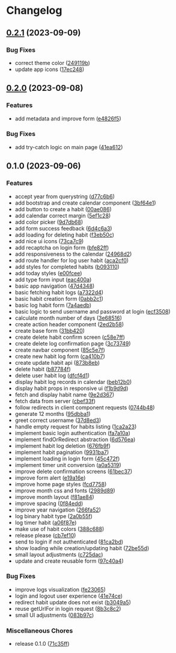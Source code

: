 # Changelog

## [0.2.1](https://github.com/allisonmachado/heatmaps-client/compare/v0.2.0...v0.2.1) (2023-09-09)


### Bug Fixes

* correct theme color ([249119b](https://github.com/allisonmachado/heatmaps-client/commit/249119ba7bbba94324792b41c937e4eb808409ea))
* update app icons ([17ec248](https://github.com/allisonmachado/heatmaps-client/commit/17ec248a6b6636998494de07ac0de09e5e6b1223))

## [0.2.0](https://github.com/allisonmachado/heatmaps-client/compare/v0.1.0...v0.2.0) (2023-09-08)


### Features

* add metadata and improve form ([e4826f5](https://github.com/allisonmachado/heatmaps-client/commit/e4826f51e0844edf307ad54fab71202112f4a258))


### Bug Fixes

* add try-catch logic on main page ([41ea612](https://github.com/allisonmachado/heatmaps-client/commit/41ea6127c6b2e1c6859eac08161b54461e812fd9))

## 0.1.0 (2023-09-06)


### Features

* accept year from querystring ([d77c6b6](https://github.com/allisonmachado/heatmaps-client/commit/d77c6b61b7e64acb766a4f5d8a6ddfa2c69aef1d))
* add bootstrap and create calendar component ([3bf64e1](https://github.com/allisonmachado/heatmaps-client/commit/3bf64e197b536c9ead27ba6aa9507cef944ed8cb))
* add button to create a habit ([00ae086](https://github.com/allisonmachado/heatmaps-client/commit/00ae086062799d90ecc56fd64df882e1685aad06))
* add calendar correct margin ([5ef1c28](https://github.com/allisonmachado/heatmaps-client/commit/5ef1c2834cbb3c6a12998eee84fca74c850e7247))
* add color picker ([9d7db68](https://github.com/allisonmachado/heatmaps-client/commit/9d7db6843adbac97cbf92970c871cf1c09da2f6b))
* add form success feedback ([6d4c6a3](https://github.com/allisonmachado/heatmaps-client/commit/6d4c6a32cdceff62587ddeb732e2e0ca398c8c2d))
* add loading for deleting habit ([f3eb50c](https://github.com/allisonmachado/heatmaps-client/commit/f3eb50c6d87542dae25e76dd71195699e07ce0ac))
* add nice ui icons ([73ca7c9](https://github.com/allisonmachado/heatmaps-client/commit/73ca7c9c58ac4e9cf76077a78a2d03d2734931d0))
* add recaptcha on login form ([bfe82ff](https://github.com/allisonmachado/heatmaps-client/commit/bfe82ffc8721050186b72b2013dd942dce25e7c7))
* add responsiveness to the calendar ([24968d2](https://github.com/allisonmachado/heatmaps-client/commit/24968d28f120bb7d267727d0ce38bfc2c1502de3))
* add route handler for log user habit ([aca2cf0](https://github.com/allisonmachado/heatmaps-client/commit/aca2cf08f59c8998870c40bc2a3562914b41038e))
* add styles for completed habits ([b093110](https://github.com/allisonmachado/heatmaps-client/commit/b0931106d10c15c0c145b64e4effd5d19e498365))
* add today styles ([e00fcee](https://github.com/allisonmachado/heatmaps-client/commit/e00fcee631fb1a784a128a2909ad7ed33b0d74b1))
* add type form input ([eac400a](https://github.com/allisonmachado/heatmaps-client/commit/eac400a0adcca1db16662f85adc40d727da98805))
* basic app navigation ([47d4348](https://github.com/allisonmachado/heatmaps-client/commit/47d4348589757534e6654c8315edb4ae96f9ba7a))
* basic fetching habit logs ([a7322d4](https://github.com/allisonmachado/heatmaps-client/commit/a7322d434960833dbcba5d73959e732e12ac03d1))
* basic habit creation form ([0abb2c1](https://github.com/allisonmachado/heatmaps-client/commit/0abb2c1a269e718bacaa18e9a21464bda89d5dcd))
* basic log habit form ([7a4aedb](https://github.com/allisonmachado/heatmaps-client/commit/7a4aedb6658596c6599272341072275d824e8c83))
* basic logic to send username and password at login ([ecf3508](https://github.com/allisonmachado/heatmaps-client/commit/ecf3508cebc5fa90693902bb2394c4f2c60a247c))
* calculate month number of days ([3e68516](https://github.com/allisonmachado/heatmaps-client/commit/3e68516fd65d95e5179bc6ca20bad5a4c90421a6))
* create action header component ([2ed2b58](https://github.com/allisonmachado/heatmaps-client/commit/2ed2b58b62a27323c4d089a8d36c86405dade764))
* create base form ([31bb420](https://github.com/allisonmachado/heatmaps-client/commit/31bb42009abb2095b9f95500a14ab10c70f9f11f))
* create delete habit confirm screen ([c58e7ff](https://github.com/allisonmachado/heatmaps-client/commit/c58e7ff932a8cdcd3c6fdb3f8192078aa0af8cc9))
* create delete log confirmation page ([3c73749](https://github.com/allisonmachado/heatmaps-client/commit/3c737493ac2d0c6130f37eacbfd40ad3652ab35f))
* create navbar component ([85c5e7f](https://github.com/allisonmachado/heatmaps-client/commit/85c5e7fdbdfb58f7cbefda089d49cc541c00f84b))
* create new habit log form ([ca410b7](https://github.com/allisonmachado/heatmaps-client/commit/ca410b79e9a1ccad1a7cef703fd628dc3eaf8dfa))
* create update habit api ([873b8eb](https://github.com/allisonmachado/heatmaps-client/commit/873b8eb652a422bafdf8db0f30468df5be7c9c25))
* delete habit ([b87784f](https://github.com/allisonmachado/heatmaps-client/commit/b87784f487ee6a2b0f01f384a553ee4c9c6ae447))
* delete user habit log ([dfcf4d1](https://github.com/allisonmachado/heatmaps-client/commit/dfcf4d199c43842c65e16b829ae477152c5e72fc))
* display habit log records in calendar ([beb12b0](https://github.com/allisonmachado/heatmaps-client/commit/beb12b020f9787110d7f456444293364c260a354))
* display habit props in responsive ui ([f1b9d9d](https://github.com/allisonmachado/heatmaps-client/commit/f1b9d9d98ea9e14f6bfc44ddcefb1f175136273d))
* fetch and display habit name ([9e2d367](https://github.com/allisonmachado/heatmaps-client/commit/9e2d3674a2d9cfbae83f985da88509d40366c360))
* fetch data from server ([cbef33f](https://github.com/allisonmachado/heatmaps-client/commit/cbef33ff98bef8845c8b7ea788a4cb75c19b20b9))
* follow redirects in client component requests ([0744b48](https://github.com/allisonmachado/heatmaps-client/commit/0744b48f736627f06b750578c3a819cb0c0ef7cd))
* generate 12 months ([95dbba1](https://github.com/allisonmachado/heatmaps-client/commit/95dbba19bf06aa0df87a9e157fbfaf87362649d8))
* greet correct username ([37d8ed3](https://github.com/allisonmachado/heatmaps-client/commit/37d8ed3b080d13c77e6da06ca8f48b972d286b61))
* handle empty request for habits listing ([1ca2a23](https://github.com/allisonmachado/heatmaps-client/commit/1ca2a23defcd5ea37b2551a8de42921f9fc979e2))
* implement basic login authentication ([fa7a10a](https://github.com/allisonmachado/heatmaps-client/commit/fa7a10a7d4e658cc40757083d67e3144ed39e13f))
* implement findOrRedirect abstraction ([6d576ea](https://github.com/allisonmachado/heatmaps-client/commit/6d576ea3ac54a325ae8b318edf19ede695884d35))
* implement habit log deletion ([676fb9f](https://github.com/allisonmachado/heatmaps-client/commit/676fb9f653cb1127a6cad2325efbdae194f1fb9c))
* implement habit pagination ([9931ba7](https://github.com/allisonmachado/heatmaps-client/commit/9931ba7f26e5381fcda21fa6765d1e118ea2aa98))
* implement loading in login form ([45c472f](https://github.com/allisonmachado/heatmaps-client/commit/45c472fc444ecd6e61ef229cf6700236288d55b5))
* implement timer unit conversion ([a0a5319](https://github.com/allisonmachado/heatmaps-client/commit/a0a53198d3055bcd9c65a058e8692b126a1e04bb))
* improve delete confirmation screens ([61bec37](https://github.com/allisonmachado/heatmaps-client/commit/61bec370a1e8313e32930edf0dac5c1f761f91a3))
* improve form alert ([e19a16e](https://github.com/allisonmachado/heatmaps-client/commit/e19a16e84796af180c3bce10f3427fa559da5673))
* improve home page styles ([fcd7758](https://github.com/allisonmachado/heatmaps-client/commit/fcd7758d1f2a1770ca8a83b846f9aac8636e552e))
* improve month css and fonts ([2989d89](https://github.com/allisonmachado/heatmaps-client/commit/2989d898f67781a0cbf2317ae924118c96ee852b))
* improve month layout ([f81ae84](https://github.com/allisonmachado/heatmaps-client/commit/f81ae840aee59ebb980fa6755f0b0b8b1526a197))
* improve spacing ([0f84edd](https://github.com/allisonmachado/heatmaps-client/commit/0f84edd2ccf63756b883c508335068ec80bfb3ef))
* improve year navigation ([266fa52](https://github.com/allisonmachado/heatmaps-client/commit/266fa52a6f0cdaf94212650a61a2108d45d26b11))
* log binary habit type ([2a0b55f](https://github.com/allisonmachado/heatmaps-client/commit/2a0b55f234dac1c7f73f565660c6bfac0a2693a4))
* log timer habit ([a06f87e](https://github.com/allisonmachado/heatmaps-client/commit/a06f87e124ace875476698d846cd51454964f6f0))
* make use of habit colors ([388c688](https://github.com/allisonmachado/heatmaps-client/commit/388c688ac5b56a596cb33c19697ef9ee24cd7e65))
* release please ([cb7ef10](https://github.com/allisonmachado/heatmaps-client/commit/cb7ef100190f61472998387c78372f01a4f55685))
* send to login if not authenticated ([81ca2bd](https://github.com/allisonmachado/heatmaps-client/commit/81ca2bd27896a32f73afe5f46e32c00e6c26c992))
* show loading while creation/updating habit ([72be55d](https://github.com/allisonmachado/heatmaps-client/commit/72be55d37bd9e9cf4056e3aadd1cb49200f145dc))
* small layout adjustments ([c725dac](https://github.com/allisonmachado/heatmaps-client/commit/c725dac0a9c17af63642f6d7e156591b539b4373))
* update and create reusable form ([97c40a4](https://github.com/allisonmachado/heatmaps-client/commit/97c40a4175fb57f6736821dc455af98877d59838))


### Bug Fixes

* improve logs visualization ([fe23065](https://github.com/allisonmachado/heatmaps-client/commit/fe23065e481f7ec3f460ee35a2c2ef0b57b1fe53))
* login and logout user experience ([41e74ce](https://github.com/allisonmachado/heatmaps-client/commit/41e74cec339f649f9296f929261b074ce5e7d12e))
* redirect habit update does not exist ([b3049a5](https://github.com/allisonmachado/heatmaps-client/commit/b3049a50639b3a95edb7a6391bb9f2342a0a25fa))
* reuse getUrlFor in login request ([8b3c8c2](https://github.com/allisonmachado/heatmaps-client/commit/8b3c8c282f07e0c446f44ec0e1a1c3566b059fb5))
* small UI adjustments ([083b97c](https://github.com/allisonmachado/heatmaps-client/commit/083b97cf1ef8027230e34a58aeb02e3be3d73185))


### Miscellaneous Chores

* release 0.1.0 ([71c35ff](https://github.com/allisonmachado/heatmaps-client/commit/71c35ff93666d14b56ffd542bfc192142e811f67))
